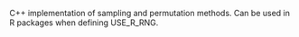 C++ implementation of sampling and permutation methods. Can be used in R packages when defining USE_R_RNG.